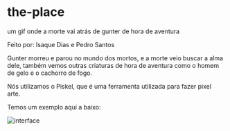 # the-place
um gif onde a morte vai atrás de gunter de hora de aventura

Feito por: Isaque Dias e Pedro Santos

Gunter morreu e parou no mundo dos mortos, e a morte veio buscar a alma dele, também vemos outras criaturas de hora de aventura como o homem de gelo e o cachorro de fogo.

Nós utilizamos o Piskel, que é uma ferramenta utilizada para fazer pixel arte.

Temos um exemplo aqui a baixo:

![interface](https://github.com/Isaquedias1/the-place/assets/162384088/7046bef9-81ab-4e0a-b021-d4cdfc268ca3)
